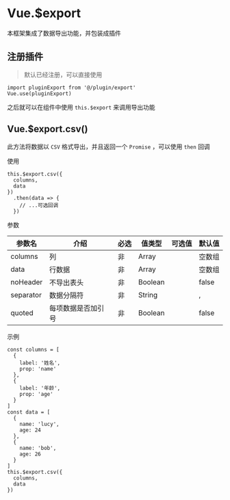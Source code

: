 # Vue.$export

本框架集成了数据导出功能，并包装成插件

## 注册插件

> 默认已经注册，可以直接使用

```
import pluginExport from '@/plugin/export'
Vue.use(pluginExport)
```

之后就可以在组件中使用 `this.$export` 来调用导出功能

## Vue.$export.csv()

此方法将数据以 `CSV` 格式导出，并且返回一个 `Promise` ，可以使用 `then` 回调

使用

```
this.$export.csv({
  columns,
  data
})
  .then(data => {
    // ...可选回调
  })
```

参数

| 参数名 | 介绍 | 必选 | 值类型 | 可选值 | 默认值 |
| --- | --- | --- | --- | --- | --- |
| columns | 列 | 非 | Array |  | 空数组 |
| data | 行数据 | 非 | Array |  | 空数组 |
| noHeader | 不导出表头 | 非 | Boolean |  | false |
| separator | 数据分隔符 | 非 | String |  | , |
| quoted | 每项数据是否加引号 | 非 | Boolean |  | false |

示例

```
const columns = [
  {
    label: '姓名',
    prop: 'name'
  },
  {
    label: '年龄',
    prop: 'age'
  }
]
const data = [
  {
    name: 'lucy',
    age: 24
  },
  {
    name: 'bob',
    age: 26
  }
]
this.$export.csv({
  columns,
  data
})
```